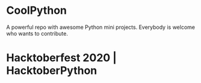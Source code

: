 # CoolPython
A powerful repo with awesome Python mini projects.
Everybody is welcome who wants to contribute.

# Hacktoberfest 2020 | HacktoberPython
